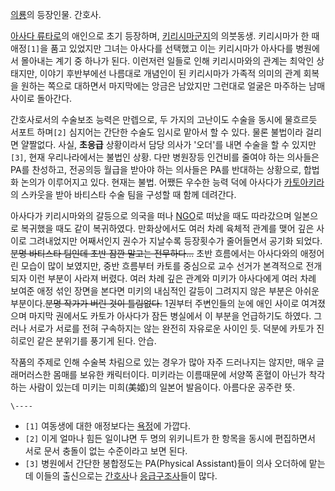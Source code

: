 [의룡](%EC%9D%98%EB%A3%A1.md)의 등장인물. 간호사.

[아사다 류타로](%EC%95%84%EC%82%AC%EB%8B%A4%20%EB%A5%98%ED%83%80%EB%A1%9C.md)의
애인으로 초기 등장하며, [키리시마군지](%ED%82%A4%EB%A6%AC%EC%8B%9C%EB%A7%88%20%EA%B5%B0%EC%A7%80.md)의 의붓동생.
키리시마가 한 때 애정`[1]`을 품고 있었지만 그녀는 아사다를 선택했고 이는 키리시마가 아사다를 병원에서 몰아내는 계기 중 하나가 된다.
이런저런 일들로 인해 키리시마와의 관계는 최악인 상태지만, 이야기 후반부에선 나름대로 개념인이 된 키리시마가 가족적 의미의 관계 회복을
원하는 쪽으로 대하면서 마지막에는 앙금은 남았지만 그런대로 얼굴은 마주하는 남매 사이로 돌아간다.

간호사로서의 수술보조 능력은 만렙으로, 두 가지의 고난이도 수술을 동시에 물흐르듯 서포트 하며`[2]` 심지어는 간단한 수술도 임시로 맡아서
할 수 있다. 물론 불법이라 걸리면 얄짤없다. 사실, **초응급** 상황이라서 담당 의사가 '오더'를 내면 수술을 할 수 있지만`[3]`,
현재 우리나라에서는 불법인 상황. 다만 병원장등 인건비를 줄여야 하는 의사들은 PA를 찬성하고, 전공의등 월급을 받아야 하는 의사들은 PA를
반대하는 상황으로, 합법화 논의가 이루어지고 있다. 현재는 불법. 어쨌든 우수한 능력 덕에 아사다가 [카토아키라](%EC%B9%B4%ED%86%A0%20%EC%95%84%ED%82%A4%EB%9D%BC.md)의 스카웃을 받아 바티스타 수술
팀을 구성할 때 함께 데려간다.

아사다가 키리시마와의 갈등으로 의국을 떠나 [NGO](NGO.md)로 떠났을 때도 따라갔으며 일본으로 복귀했을 때도 같이 복귀하였다.
만화상에서도 여러 차례 육체적 관계를 맺어 깊은 사이로 그려내었지만 어째서인지 권수가 지날수록 등장횟수가 줄어들면서 공기화
되었다.<del>분명 바티스타 팀인데 초반 잠깐 말고는 전무하다...</del> 초반 흐름에서는 아사다와의 애정어린 모습이 많이 보였지만,
중반 흐름부터 카토를 중심으로 교수 선거가 본격적으로 전개되자 이런 부분이 사라져 버렸다. 여러 차례 깊은 관계와 미키가 아사다에게 여러
차례 보여준 애정 섞인 장면을 본다면 미키의 내심적인 갈등이 그려지지 않은 부분은 아쉬운 부분이다.<del>분명 작가가 버린 것이
틀림없다.</del> 1권부터 주변인들의 눈에 애인 사이로 여겨졌으며 마지막 권에서도 카토가 아사다가 잠든 병실에서 이 부분을 언급하기도
하였다. 그러나 서로가 서로를 전혀 구속하지는 않는 완전히 자유로운 사이인 듯. 덕분에 카토가 진히로인 같은 분위기를 풍기게 된다. 안습.

작품의 주제로 인해 수술복 차림으로 있는 경우가 많아 자주 드러나지는 않지만, 매우 글래머러스한 몸매를 보유한 캐릭터이다. 미키라는
이름때문에 서양쪽 혼혈이 아닌가 착각하는 사람이 있는데 미키는 미희(美姬)의 일본어 발음이다. 아름다운 공주란 뜻.

`\----`

  * `[1]` 여동생에 대한 애정보다는 [욕정](%EC%9A%95%EC%A0%95.md)에 가깝다.
  * `[2]` 이게 얼마나 힘든 일이냐면 두 명의 위키니트가 한 항목을 동시에 편집하면서 서로 문서 충돌이 없는 수준이라고 보면 된다.
  * `[3]` 병원에서 간단한 봉합정도는 PA(Physical Assistant)들이 의사 오더하에 맡는데 이들의 출신으로는 [간호사](%EA%B0%84%ED%98%B8%EC%82%AC.md)나 [응급구조사](%EC%9D%91%EA%B8%89%EA%B5%AC%EC%A1%B0%EC%82%AC.md)들이 많다.

